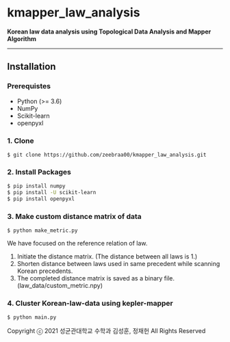 # kmapper_law_analysis
**Korean law data analysis using Topological Data Analysis and Mapper Algorithm**

---

## Installation

### Prerequistes
- Python (>= 3.6)
- NumPy
- Scikit-learn
- openpyxl

### 1. Clone

```shell
$ git clone https://github.com/zeebraa00/kmapper_law_analysis.git
```

### 2. Install Packages

```bash
$ pip install numpy
$ pip install -U scikit-learn
$ pip install openpyxl
```

### 3. Make custom distance matrix of data

```shell
$ python make_metric.py
```
We have focused on the reference relation of law.
1. Initiate the distance matrix. (The distance between all laws is 1.)
2. Shorten distance between laws used in same precedent while scanning Korean precedents.
3. The completed distance matrix is saved as a binary file. (law_data/custom_metric.npy)

### 4. Cluster Korean-law-data using kepler-mapper
```shell
$ python main.py
```

Copyright ⓒ 2021 성균관대학교 수학과 김성훈, 정재헌 All Rights Reserved

